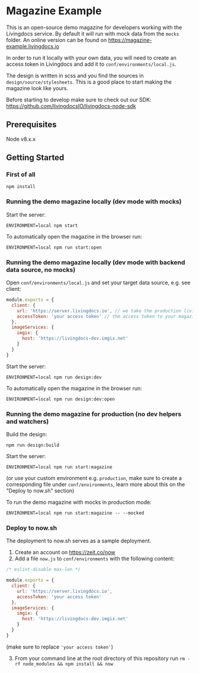 # Magazine Example

This is an open-source demo magazine for developers working with the Livingdocs service.
By default it will run with mock data from the `mocks` folder. An online version can be found on https://magazine-example.livingdocs.io

In order to run it locally with your own data, you will need to create an access token in Livingdocs and add it to `conf/environments/local.js`.

The design is written in scss and you find the sources in `design/source/stylesheets`. This is a good place to start making the magazine look like yours.

Before starting to develop make sure to check out our SDK: https://github.com/livingdocsIO/livingdocs-node-sdk

## Prerequisites
Node v8.x.x

## Getting Started

### First of all

```
npm install
```

### Running the demo magazine locally (dev mode with mocks)

Start the server:

```
ENVIRONMENT=local npm start
```

To automatically open the magazine in the browser run:

```
ENVIRONMENT=local npm run start:open
```

### Running the demo magazine locally (dev mode with backend data source, no mocks)

Open `conf/environments/local.js` and set your target data source, e.g. see client:

```js
module.exports = {
  client: {
    url: 'https://server.livingdocs.io', // we take the production livingdocs service server here
    accessToken: 'your access token' // the access token to your magazine project
  },
  imageServices: {
    imgix: {
      host: 'https://livingdocs-dev.imgix.net'
    }
  }
}
```

Start the server:

```
ENVIRONMENT=local npm run design:dev
```

To automatically open the magazine in the browser run:

```
ENVIRONMENT=local npm run design:dev:open
```

### Running the demo magazine for production (no dev helpers and watchers)

Build the design:

```
npm run design:build
```

Start the server:

```
ENVIRONMENT=local npm run start:magazine
```
(or use your custom environment e.g. `production`, make sure to create a corresponding file under `conf/environments`, learn more about this on the "Deploy to now.sh" section)

To run the demo magazine with mocks in production mode:

```
ENVIRONMENT=local npm run start:magazine -- --mocked
```

### Deploy to now.sh

The deployment to now.sh serves as a sample deployment.

1. Create an account on https://zeit.co/now
2. Add a file `now.js` to `conf/environments` with the following content:

```js
/* eslint-disable max-len */

module.exports = {
  client: {
    url: 'https://server.livingdocs.io',
    accessToken: 'your access token'
  },
  imageServices: {
    imgix: {
      host: 'https://livingdocs-dev.imgix.net'
    }
  }
}
```
(make sure to replace `'your access token'`)

3. From your command line at the root directory of this repository run `rm -rf node_modules && npm install && now`
